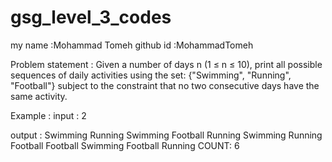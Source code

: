 # gsg_level_3_codes
my name    :Mohammad Tomeh
github id  :MohammadTomeh



Problem statement :
Given a number of days n (1 ≤ n ≤ 10), print all possible sequences of daily activities using the set:
{"Swimming", "Running", "Football"}
subject to the constraint that no two consecutive days have the same activity.


Example :
input :
2

output :
Swimming Running
Swimming Football
Running Swimming
Running Football
Football Swimming
Football Running
COUNT: 6
